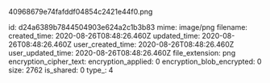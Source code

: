 40968679e74fafddf04854c2421e44f0.png

id: d24a6389b7844504903e624a2c1b3b83
mime: image/png
filename: 
created_time: 2020-08-26T08:48:26.460Z
updated_time: 2020-08-26T08:48:26.460Z
user_created_time: 2020-08-26T08:48:26.460Z
user_updated_time: 2020-08-26T08:48:26.460Z
file_extension: png
encryption_cipher_text: 
encryption_applied: 0
encryption_blob_encrypted: 0
size: 2762
is_shared: 0
type_: 4